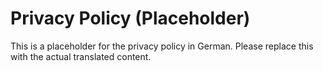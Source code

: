 # Privacy Policy (Placeholder)

This is a placeholder for the privacy policy in German.
Please replace this with the actual translated content.
